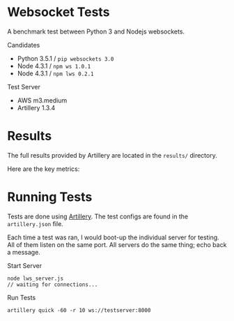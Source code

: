 Websocket Tests
===============

A benchmark test between Python 3 and Nodejs websockets.

Candidates
- Python 3.5.1 / `pip websockets 3.0`
- Node 4.3.1 / `npm ws 1.0.1`
- Node 4.3.1 / `npm lws 0.2.1`

Test Server
- AWS m3.medium
- Artillery 1.3.4


Results
=======

The full results provided by Artillery are located in the `results/` directory.

Here are the key metrics:


Running Tests
=============

Tests are done using [Artillery]. The test configs are found in the `artillery.json` file.

Each time a test was ran, I would boot-up the individual server for testing. All 
of them listen on the same port. All servers do the same thing; echo back a message.

Start Server

```
node lws_server.js
// waiting for connections...
```

Run Tests

```
artillery quick -60 -r 10 ws://testserver:8000
```


[Artillery]: https://github.com/shoreditch-ops/artillery
